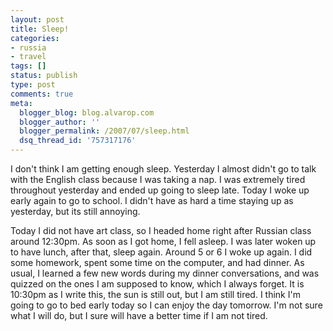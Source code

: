 ```yaml
---
layout: post
title: Sleep!
categories:
- russia
- travel
tags: []
status: publish
type: post
comments: true
meta:
  blogger_blog: blog.alvarop.com
  blogger_author: ''
  blogger_permalink: /2007/07/sleep.html
  dsq_thread_id: '757317176'
---
```

I don't think I am getting enough sleep. Yesterday I almost didn't go to talk with the English class because I was taking a nap. I was extremely tired throughout yesterday and ended up going to sleep late. Today I woke up early again to go to school. I didn't have as hard a time staying up as yesterday, but its still annoying.

Today I did not have art class, so I headed home right after Russian class around 12:30pm. As soon as I got home, I fell asleep. I was later woken up to have lunch, after that, sleep again. Around 5 or 6 I woke up again. I did some homework, spent some time on the computer, and had dinner. As usual, I learned a few new words during my dinner conversations, and was quizzed on the ones I am supposed to know, which I always forget. It is 10:30pm as I write this, the sun is still out, but I am still tired. I think I'm going to go to bed early today so I can enjoy the day tomorrow. I'm not sure what I will do, but I sure will have a better time if I am not tired.
